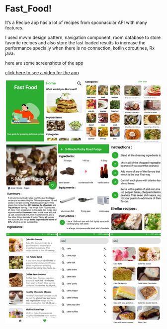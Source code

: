 # Fast_Food!

It’s a Recipe app has a lot of recipes from spoonacular API with many features.

I used mvvm design pattern, navigation component, room database to store
favorite recipes and also store the last loaded results to increase the performance
specially when there is no connection, kotlin coroutines, Rx java.

here are some screenshots of the app

[click here to see a video for the app](https://www.linkedin.com/posts/abdelmohaymn-elbashier-4146b0235_coding-project-android-activity-7079541242371448832-cOx5?utm_source=share&utm_medium=member_desktop)

<img src="images/fast_food_1.jpg">
<img src="images/fast_food_2.jpg" >
<img src="images/fast_food_3.jpg" >
